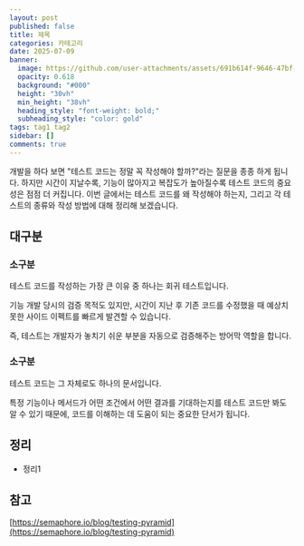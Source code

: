 ```yaml
---
layout: post
published: false
title: 제목
categories: 카테고리
date: 2025-07-09
banner:
  image: https://github.com/user-attachments/assets/691b614f-9646-47bf-a3f5-86ca431462f1
  opacity: 0.618
  background: "#000"
  height: "30vh"
  min_height: "38vh"
  heading_style: "font-weight: bold;"
  subheading_style: "color: gold"
tags: tag1 tag2
sidebar: []
comments: true
---
```


개발을 하다 보면 "테스트 코드는 정말 꼭 작성해야 할까?"라는 질문을 종종 하게 됩니다. 하지만 시간이 지날수록, 기능이 많아지고 복잡도가 높아질수록 테스트 코드의 중요성은 점점 더 커집니다. 이번 글에서는 테스트 코드를 왜 작성해야 하는지, 그리고 각 테스트의 종류와 작성 방법에 대해 정리해 보겠습니다.

대구분
--- 

### 소구분

테스트 코드를 작성하는 가장 큰 이유 중 하나는 회귀 테스트입니다.

기능 개발 당시의 검증 목적도 있지만, 시간이 지난 후 기존 코드를 수정했을 때 예상치 못한 사이드 이펙트를 빠르게 발견할 수 있습니다.

즉, 테스트는 개발자가 놓치기 쉬운 부분을 자동으로 검증해주는 방어막 역할을 합니다.

### 소구분

테스트 코드는 그 자체로도 하나의 문서입니다.

특정 기능이나 메서드가 어떤 조건에서 어떤 결과를 기대하는지를 테스트 코드만 봐도 알 수 있기 때문에, 코드를 이해하는 데 도움이 되는 중요한 단서가 됩니다.

정리
---

- 정리1

참고
--- 

[https://semaphore.io/blog/testing-pyramid](https://semaphore.io/blog/testing-pyramid)

